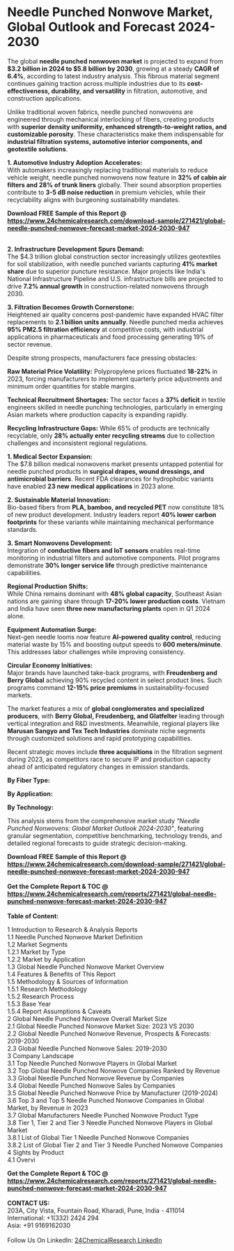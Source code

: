 <h1>Needle Punched Nonwove Market, Global Outlook and Forecast 2024-2030</h1><p>The global <strong>needle punched nonwoven market</strong> is projected to expand from <strong>$3.2 billion in 2024 to $5.8 billion by 2030</strong>, growing at a steady <strong>CAGR of 6.4%</strong>, according to latest industry analysis. This fibrous material segment continues gaining traction across multiple industries due to its <strong>cost-effectiveness, durability, and versatility</strong> in filtration, automotive, and construction applications.</p><p>Unlike traditional woven fabrics, needle punched nonwovens are engineered through mechanical interlocking of fibers, creating products with <strong>superior density uniformity, enhanced strength-to-weight ratios, and customizable porosity</strong>. These characteristics make them indispensable for <strong>industrial filtration systems, automotive interior components, and geotextile solutions</strong>.</p><p><strong>1. Automotive Industry Adoption Accelerates:</strong><br>
With automakers increasingly replacing traditional materials to reduce vehicle weight, needle punched nonwovens now feature in <strong>32% of cabin air filters and 28% of trunk liners</strong> globally. Their sound absorption properties contribute to <strong>3-5 dB noise reduction</strong> in premium vehicles, while their recyclability aligns with burgeoning sustainability mandates.</p><div><b>Download FREE Sample of this Report @ 
            <a href="https://www.24chemicalresearch.com/download-sample/271421/global-needle-punched-nonwove-forecast-market-2024-2030-947">
            https://www.24chemicalresearch.com/download-sample/271421/global-needle-punched-nonwove-forecast-market-2024-2030-947</a></b></div><br><p><strong>2. Infrastructure Development Spurs Demand:</strong><br>
The $4.3 trillion global construction sector increasingly utilizes geotextiles for soil stabilization, with needle punched variants capturing <strong>41% market share</strong> due to superior puncture resistance. Major projects like India's National Infrastructure Pipeline and U.S. infrastructure bills are projected to drive <strong>7.2% annual growth</strong> in construction-related nonwovens through 2030.</p><p><strong>3. Filtration Becomes Growth Cornerstone:</strong><br>
Heightened air quality concerns post-pandemic have expanded HVAC filter replacements to <strong>2.1 billion units annually</strong>. Needle punched media achieves <strong>95% PM2.5 filtration efficiency</strong> at competitive costs, with industrial applications in pharmaceuticals and food processing generating 19% of sector revenue.</p><p>Despite strong prospects, manufacturers face pressing obstacles:</p><p><strong>Raw Material Price Volatility:</strong> Polypropylene prices fluctuated <strong>18-22%</strong> in 2023, forcing manufacturers to implement quarterly price adjustments and minimum order quantities for stable margins.</p><p><strong>Technical Recruitment Shortages:</strong> The sector faces a <strong>37% deficit</strong> in textile engineers skilled in needle punching technologies, particularly in emerging Asian markets where production capacity is expanding rapidly.</p><p><strong>Recycling Infrastructure Gaps:</strong> While 65% of products are technically recyclable, only <strong>28% actually enter recycling streams</strong> due to collection challenges and inconsistent regional regulations.</p><p><strong>1. Medical Sector Expansion:</strong><br>
The $7.8 billion medical nonwovens market presents untapped potential for needle punched products in <strong>surgical drapes, wound dressings, and antimicrobial barriers</strong>. Recent FDA clearances for hydrophobic variants have enabled <strong>23 new medical applications</strong> in 2023 alone.</p><p><strong>2. Sustainable Material Innovation:</strong><br>
Bio-based fibers from <strong>PLA, bamboo, and recycled PET</strong> now constitute 18% of new product development. Industry leaders report <strong>40% lower carbon footprints</strong> for these variants while maintaining mechanical performance standards.</p><p><strong>3. Smart Nonwovens Development:</strong><br>
Integration of <strong>conductive fibers and IoT sensors</strong> enables real-time monitoring in industrial filters and automotive components. Pilot programs demonstrate <strong>30% longer service life</strong> through predictive maintenance capabilities.</p><p><strong>Regional Production Shifts:</strong><br>
	While China remains dominant with <strong>48% global capacity</strong>, Southeast Asian nations are gaining share through <strong>17-20% lower production costs</strong>. Vietnam and India have seen <strong>three new manufacturing plants</strong> open in Q1 2024 alone.</p><p><strong>Equipment Automation Surge:</strong><br>
	Next-gen needle looms now feature <strong>AI-powered quality control</strong>, reducing material waste by 15% and boosting output speeds to <strong>600 meters/minute</strong>. This addresses labor challenges while improving consistency.</p><p><strong>Circular Economy Initiatives:</strong><br>
	Major brands have launched take-back programs, with <strong>Freudenberg and Berry Global</strong> achieving 90% recycled content in select product lines. Such programs command <strong>12-15% price premiums</strong> in sustainability-focused markets.</p><p>The market features a mix of <strong>global conglomerates and specialized producers</strong>, with <strong>Berry Global, Freudenberg, and Glatfelter</strong> leading through vertical integration and R&amp;D investments. Meanwhile, regional players like <strong>Marusan Sangyo and Tex Tech Industries</strong> dominate niche segments through customized solutions and rapid prototyping capabilities.</p><p>Recent strategic moves include <strong>three acquisitions</strong> in the filtration segment during 2023, as competitors race to secure IP and production capacity ahead of anticipated regulatory changes in emission standards.</p><p><strong>By Fiber Type:</strong></p><p><strong>By Application:</strong></p><p><strong>By Technology:</strong></p><p>This analysis stems from the comprehensive market study <em>"Needle Punched Nonwovens: Global Market Outlook 2024-2030"</em>, featuring granular segmentation, competitive benchmarking, technology trends, and detailed regional forecasts to guide strategic decision-making.</p><div><b>Download FREE Sample of this Report @ 
            <a href="https://www.24chemicalresearch.com/download-sample/271421/global-needle-punched-nonwove-forecast-market-2024-2030-947">
            https://www.24chemicalresearch.com/download-sample/271421/global-needle-punched-nonwove-forecast-market-2024-2030-947</a></b></div><br><div><b>Get the Complete Report & TOC @ 
            <a href="https://www.24chemicalresearch.com/reports/271421/global-needle-punched-nonwove-forecast-market-2024-2030-947">
            https://www.24chemicalresearch.com/reports/271421/global-needle-punched-nonwove-forecast-market-2024-2030-947</a></b></div><br>
            <b>Table of Content:</b><p>1 Introduction to Research & Analysis Reports<br />
    1.1 Needle Punched Nonwove Market Definition<br />
    1.2 Market Segments<br />
        1.2.1 Market by Type<br />
        1.2.2 Market by Application<br />
    1.3 Global Needle Punched Nonwove Market Overview<br />
    1.4 Features & Benefits of This Report<br />
    1.5 Methodology & Sources of Information<br />
        1.5.1 Research Methodology<br />
        1.5.2 Research Process<br />
        1.5.3 Base Year<br />
        1.5.4 Report Assumptions & Caveats<br />
2 Global Needle Punched Nonwove Overall Market Size<br />
    2.1 Global Needle Punched Nonwove Market Size: 2023 VS 2030<br />
    2.2 Global Needle Punched Nonwove Revenue, Prospects & Forecasts: 2019-2030<br />
    2.3 Global Needle Punched Nonwove Sales: 2019-2030<br />
3 Company Landscape<br />
    3.1 Top Needle Punched Nonwove Players in Global Market<br />
    3.2 Top Global Needle Punched Nonwove Companies Ranked by Revenue<br />
    3.3 Global Needle Punched Nonwove Revenue by Companies<br />
    3.4 Global Needle Punched Nonwove Sales by Companies<br />
    3.5 Global Needle Punched Nonwove Price by Manufacturer (2019-2024)<br />
    3.6 Top 3 and Top 5 Needle Punched Nonwove Companies in Global Market, by Revenue in 2023<br />
    3.7 Global Manufacturers Needle Punched Nonwove Product Type<br />
    3.8 Tier 1, Tier 2 and Tier 3 Needle Punched Nonwove Players in Global Market<br />
        3.8.1 List of Global Tier 1 Needle Punched Nonwove Companies<br />
        3.8.2 List of Global Tier 2 and Tier 3 Needle Punched Nonwove Companies<br />
4 Sights by Product<br />
    4.1 Overvi</p><div><b>Get the Complete Report & TOC @ 
            <a href="https://www.24chemicalresearch.com/reports/271421/global-needle-punched-nonwove-forecast-market-2024-2030-947">
            https://www.24chemicalresearch.com/reports/271421/global-needle-punched-nonwove-forecast-market-2024-2030-947</a></b></div><br><b>CONTACT US:</b><br>
            203A, City Vista, Fountain Road, Kharadi, Pune, India - 411014<br>
            International: +1(332) 2424 294<br>
            Asia: +91 9169162030 <br><br>
            Follow Us On LinkedIn: <a href="https://www.linkedin.com/company/24chemicalresearch/">24ChemicalResearch LinkedIn</a>